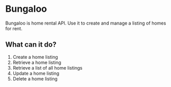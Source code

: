 # Bungaloo
Bungaloo is home rental API. Use it to create and manage a listing of homes for rent.

## What can it do?
1. Create a home listing
1. Retrieve a home listing
1. Retrieve a list of all home listings
1. Update a home listing
1. Delete a home listing